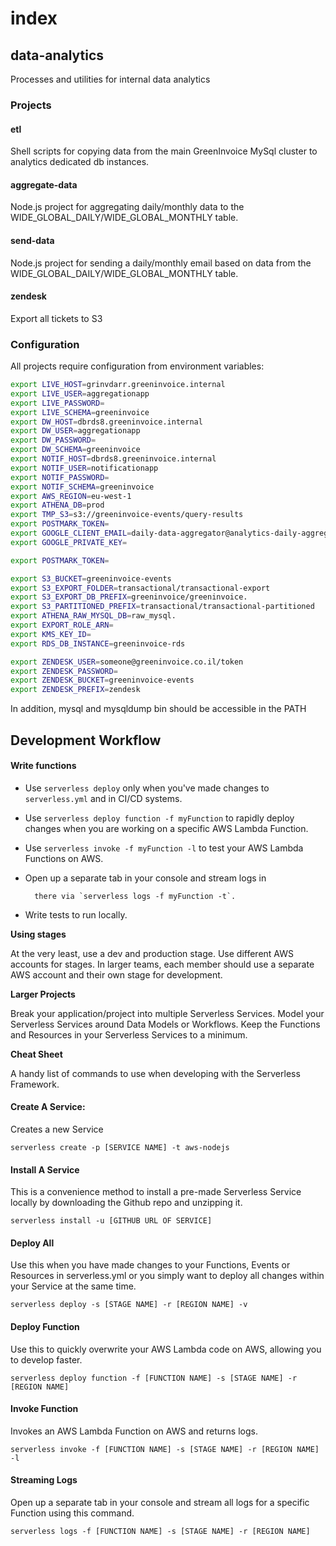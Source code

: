 # index

## data-analytics

Processes and utilities for internal data analytics

### Projects

#### etl

Shell scripts for copying data from the main GreenInvoice MySql cluster to analytics dedicated db instances.

#### aggregate-data

Node.js project for aggregating daily/monthly data to the WIDE\_GLOBAL\_DAILY/WIDE\_GLOBAL\_MONTHLY table.

#### send-data

Node.js project for sending a daily/monthly email based on data from the WIDE\_GLOBAL\_DAILY/WIDE\_GLOBAL\_MONTHLY table.

#### zendesk

Export all tickets to S3

### Configuration

All projects require configuration from environment variables:

```bash
export LIVE_HOST=grinvdarr.greeninvoice.internal
export LIVE_USER=aggregationapp
export LIVE_PASSWORD=
export LIVE_SCHEMA=greeninvoice
export DW_HOST=dbrds8.greeninvoice.internal
export DW_USER=aggregationapp
export DW_PASSWORD=
export DW_SCHEMA=greeninvoice
export NOTIF_HOST=dbrds8.greeninvoice.internal
export NOTIF_USER=notificationapp
export NOTIF_PASSWORD=
export NOTIF_SCHEMA=greeninvoice
export AWS_REGION=eu-west-1
export ATHENA_DB=prod
export TMP_S3=s3://greeninvoice-events/query-results
export POSTMARK_TOKEN=
export GOOGLE_CLIENT_EMAIL=daily-data-aggregator@analytics-daily-aggregates.iam.gserviceaccount.com
export GOOGLE_PRIVATE_KEY=

export POSTMARK_TOKEN=

export S3_BUCKET=greeninvoice-events
export S3_EXPORT_FOLDER=transactional/transactional-export
export S3_EXPORT_DB_PREFIX=greeninvoice/greeninvoice.
export S3_PARTITIONED_PREFIX=transactional/transactional-partitioned
export ATHENA_RAW_MYSQL_DB=raw_mysql.
export EXPORT_ROLE_ARN=
export KMS_KEY_ID=
export RDS_DB_INSTANCE=greeninvoice-rds

export ZENDESK_USER=someone@greeninvoice.co.il/token
export ZENDESK_PASSWORD=
export ZENDESK_BUCKET=greeninvoice-events
export ZENDESK_PREFIX=zendesk
```

In addition, mysql and mysqldump bin should be accessible in the PATH

## Development Workflow

#### Write functions

* Use `serverless deploy` only when you've made changes to `serverless.yml` and in CI/CD systems.
* Use `serverless deploy function -f myFunction` to rapidly deploy changes when you are working on a specific AWS Lambda Function.
* Use `serverless invoke -f myFunction -l` to test your AWS Lambda Functions on AWS.
* Open up a separate tab in your console and stream logs in

  ```text
    there via `serverless logs -f myFunction -t`.
  ```

* Write tests to run locally.

**Using stages**

At the very least, use a dev and production stage. Use different AWS accounts for stages. In larger teams, each member should use a separate AWS account and their own stage for development.

**Larger Projects**

Break your application/project into multiple Serverless Services. Model your Serverless Services around Data Models or Workflows. Keep the Functions and Resources in your Serverless Services to a minimum.

**Cheat Sheet**

A handy list of commands to use when developing with the Serverless Framework.

#### Create A Service:

Creates a new Service

`serverless create -p [SERVICE NAME] -t aws-nodejs`

#### Install A Service

This is a convenience method to install a pre-made Serverless Service locally by downloading the Github repo and unzipping it.

`serverless install -u [GITHUB URL OF SERVICE]`

#### Deploy All

Use this when you have made changes to your Functions, Events or Resources in serverless.yml or you simply want to deploy all changes within your Service at the same time.

`serverless deploy -s [STAGE NAME] -r [REGION NAME] -v`

#### Deploy Function

Use this to quickly overwrite your AWS Lambda code on AWS, allowing you to develop faster.

`serverless deploy function -f [FUNCTION NAME] -s [STAGE NAME] -r [REGION NAME]`

#### Invoke Function

Invokes an AWS Lambda Function on AWS and returns logs.

`serverless invoke -f [FUNCTION NAME] -s [STAGE NAME] -r [REGION NAME] -l`

#### Streaming Logs

Open up a separate tab in your console and stream all logs for a specific Function using this command.

`serverless logs -f [FUNCTION NAME] -s [STAGE NAME] -r [REGION NAME]`

